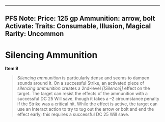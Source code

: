 
---
PFS Note: 
Price: 125 gp
Ammunition: arrow, bolt
Activate: 
Traits: Consumable, Illusion, Magical
Rarity: Uncommon
---

# Silencing Ammunition

**Item 9**

>  *Silencing ammunition* is particularly dense and seems to dampen sounds around it. On a successful Strike, an activated piece of *silencing ammunition* creates a 2nd-level *[[Silence]]* effect on the target. The target can resist the effects of the ammunition with a successful DC 25 Will save, though it takes a –2 circumstance penalty if the Strike was a critical hit. While the effect is active, the target can use an Interact action to try to tug out the arrow or bolt and end the effect early; this requires a successful DC 25 Will save.
